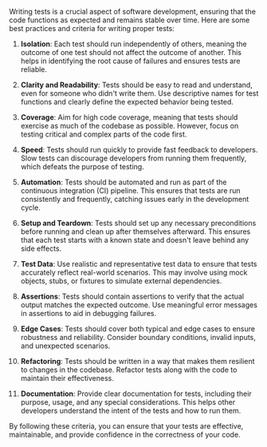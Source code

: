 Writing tests is a crucial aspect of software development, ensuring that the code functions as expected and remains stable over time. Here are some best practices and criteria for writing proper tests:

1. **Isolation**: Each test should run independently of others, meaning the outcome of one test should not affect the outcome of another. This helps in identifying the root cause of failures and ensures tests are reliable.

2. **Clarity and Readability**: Tests should be easy to read and understand, even for someone who didn't write them. Use descriptive names for test functions and clearly define the expected behavior being tested.
    
3. **Coverage**: Aim for high code coverage, meaning that tests should exercise as much of the codebase as possible. However, focus on testing critical and complex parts of the code first.
    
4. **Speed**: Tests should run quickly to provide fast feedback to developers. Slow tests can discourage developers from running them frequently, which defeats the purpose of testing.
    
5. **Automation**: Tests should be automated and run as part of the continuous integration (CI) pipeline. This ensures that tests are run consistently and frequently, catching issues early in the development cycle.
    
6. **Setup and Teardown**: Tests should set up any necessary preconditions before running and clean up after themselves afterward. This ensures that each test starts with a known state and doesn't leave behind any side effects.
    
7. **Test Data**: Use realistic and representative test data to ensure that tests accurately reflect real-world scenarios. This may involve using mock objects, stubs, or fixtures to simulate external dependencies.
    
8. **Assertions**: Tests should contain assertions to verify that the actual output matches the expected outcome. Use meaningful error messages in assertions to aid in debugging failures.
    
9. **Edge Cases**: Tests should cover both typical and edge cases to ensure robustness and reliability. Consider boundary conditions, invalid inputs, and unexpected scenarios.
    
10. **Refactoring**: Tests should be written in a way that makes them resilient to changes in the codebase. Refactor tests along with the code to maintain their effectiveness.
    
11. **Documentation**: Provide clear documentation for tests, including their purpose, usage, and any special considerations. This helps other developers understand the intent of the tests and how to run them.
    

By following these criteria, you can ensure that your tests are effective, maintainable, and provide confidence in the correctness of your code.